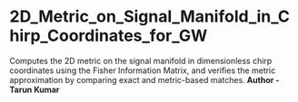# 2D_Metric_on_Signal_Manifold_in_Chirp_Coordinates_for_GW
Computes the 2D metric on the signal manifold in dimensionless chirp coordinates using the Fisher Information Matrix, and verifies the metric approximation by comparing exact and metric-based matches.<b>
Author - Tarun Kumar
